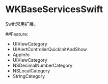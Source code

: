 # WKBaseServicesSwift

Swift常用扩展。

##Feature:

* UIViewCategory
* UIAlertControllerQuickInitAndShow
* AppInfo
* UIViewCategory
* NSDecimalNumberCategory
* NSLocalCategory
* StringCategory
